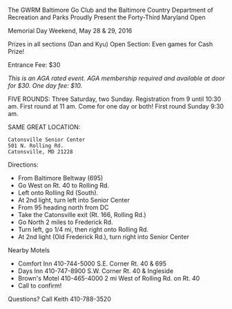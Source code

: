 The GWRM Baltimore Go Club and the Baltimore Country Department of Recreation and Parks Proudly Present the Forty-Third Maryland Open

Memorial Day Weekend, May 28 & 29, 2016

Prizes in all sections (Dan and Kyu)
Open Section: Even games for Cash Prize!

Entrance Fee: $30

*This is an AGA rated event. AGA membership required and available at door for $30. One day fee: $10.*
 
FIVE ROUNDS: Three Saturday, two Sunday.
Registration from 9 until 10:30 am. First round at 11 am.
Come for one day or both! First round Sunday 9:30 am.
 
SAME GREAT LOCATION:

    Catonsville Senior Center
    501 N. Rolling Rd.
    Catonsville, MD 21228
 
Directions:

* From Baltimore Beltway (695)
* Go West on Rt. 40 to Rolling Rd.
* Left onto Rolling Rd (South).
* At 2nd light, turn left into Senior Center
* From 95 heading north from DC
* Take the Catonsville exit (Rt. 166, Rolling Rd.)
* Go North 2 miles to Frederick Rd.
* Turn left, go 1/4 mi, then right onto Rolling Rd.
* At 2nd light (Old Frederick Rd.), turn right into Senior Center

Nearby Motels

* Comfort Inn	410-744-5000	S.E. Corner Rt. 40 & 695
* Days Inn	410-747-8900	S.W. Corner Rt. 40 & Ingleside
* Brown's Motel	410-465-4000	2 mi West of Rolling Rd. on Rt. 40
* Call to confirm!

Questions?
Call Keith 410-788-3520
